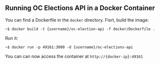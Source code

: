 ## Running OC Elections API in a Docker Container

You can find a Dockerfile in the ```docker``` directory. Fisrt, build the image:

```
~$ docker build -t {username}/oc-election-api -f docker/Dockerfile .
```

Run it:

```
~$ docker run -p 49161:3000 -d {username}/oc-elections-api
```

You can can now access the container at ```http://{docker-ip}:49161```
